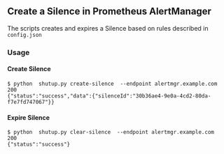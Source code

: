 ## Create a Silence in Prometheus AlertManager

The scripts creates and expires a Silence based on rules described in `config.json`

### Usage

#### Create Silence
```
$ python  shutup.py create-silence  --endpoint alertmgr.example.com
200
{"status":"success","data":{"silenceId":"30b36ae4-9e0a-4cd2-80da-f7e7fd747067"}}
```

#### Expire Silence
```
$ python  shutup.py clear-silence  --endpoint alertmgr.example.com
200
{"status":"success"}
```
